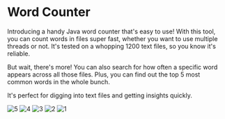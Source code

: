 # Word Counter
Introducing a handy Java word counter that's easy to use! With this tool, you can count words in files super fast, whether you want to use multiple threads or not. It's tested on a whopping 1200 text files, so you know it's reliable.

But wait, there's more! You can also search for how often a specific word appears across all those files. Plus, you can find out the top 5 most common words in the whole bunch.

It's perfect for digging into text files and getting insights quickly.


![5](https://github.com/IMUSARAZA/word_counter_java/assets/100912896/03c2ffdc-09f6-44ea-8c77-4d46514eca1c)
![4](https://github.com/IMUSARAZA/word_counter_java/assets/100912896/0cbab56e-f90c-4ab2-b3e5-4121422f615b)
![3](https://github.com/IMUSARAZA/word_counter_java/assets/100912896/91e8d4d0-f9c7-4709-877a-3e09291b9749)
![2](https://github.com/IMUSARAZA/word_counter_java/assets/100912896/359308a0-a700-46a1-8a3d-2fca8dd12349)
![1](https://github.com/IMUSARAZA/word_counter_java/assets/100912896/5760d5fa-c924-4221-b1ae-2b20ac235c33)
